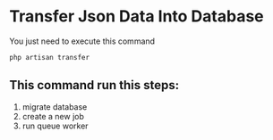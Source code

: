 # Transfer Json Data Into Database

You just need to execute this command 

```php
php artisan transfer
```

## This command run this steps:
1) migrate database
2) create a new job
3) run queue worker